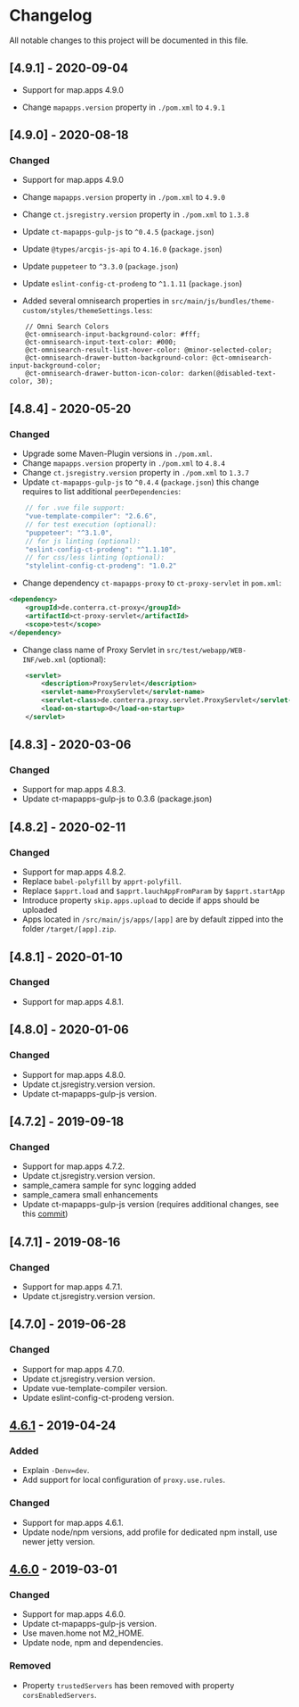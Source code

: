 # Changelog

All notable changes to this project will be documented in this file.

## [4.9.1] - 2020-09-04

- Support for map.apps 4.9.0

- Change `mapapps.version` property in `./pom.xml`  to `4.9.1`

## [4.9.0] - 2020-08-18

### Changed

- Support for map.apps 4.9.0

- Change `mapapps.version` property in `./pom.xml`  to `4.9.0`
- Change `ct.jsregistry.version` property in `./pom.xml`  to `1.3.8`
- Update `ct-mapapps-gulp-js` to `^0.4.5` (`package.json`)
- Update `@types/arcgis-js-api` to `4.16.0` (`package.json`)
- Update `puppeteer` to `^3.3.0` (`package.json`)
- Update `eslint-config-ct-prodeng` to `^1.1.11` (`package.json`)

- Added several omnisearch properties in `src/main/js/bundles/theme-custom/styles/themeSettings.less`:

```less
    // Omni Search Colors
    @ct-omnisearch-input-background-color: #fff;
    @ct-omnisearch-input-text-color: #000;
    @ct-omnisearch-result-list-hover-color: @minor-selected-color;
    @ct-omnisearch-drawer-button-background-color: @ct-omnisearch-input-background-color;
    @ct-omnisearch-drawer-button-icon-color: darken(@disabled-text-color, 30);
```

## [4.8.4] - 2020-05-20

### Changed

- Upgrade some Maven-Plugin versions in `./pom.xml`.
- Change `mapapps.version` property in `./pom.xml`  to `4.8.4`
- Change `ct.jsregistry.version` property in `./pom.xml`  to `1.3.7`
- Update `ct-mapapps-gulp-js` to `^0.4.4` (`package.json`) this change requires to list additional `peerDependencies`:

```js
    // for .vue file support:
    "vue-template-compiler": "2.6.6",
    // for test execution (optional):
    "puppeteer": "^3.1.0",
    // for js linting (optional):
    "eslint-config-ct-prodeng": "^1.1.10",
    // for css/less linting (optional):
    "stylelint-config-ct-prodeng": "1.0.2"
```

- Change dependency `ct-mapapps-proxy` to `ct-proxy-servlet` in `pom.xml`:

```xml
<dependency>
    <groupId>de.conterra.ct-proxy</groupId>
    <artifactId>ct-proxy-servlet</artifactId>
    <scope>test</scope>
</dependency>
```

- Change class name of Proxy Servlet in `src/test/webapp/WEB-INF/web.xml` (optional):

```xml
    <servlet>
        <description>ProxyServlet</description>
        <servlet-name>ProxyServlet</servlet-name>
        <servlet-class>de.conterra.proxy.servlet.ProxyServlet</servlet-class>
        <load-on-startup>0</load-on-startup>
    </servlet>
```


## [4.8.3] - 2020-03-06

### Changed

- Support for map.apps 4.8.3.
- Update ct-mapapps-gulp-js to 0.3.6 (package.json)

## [4.8.2] - 2020-02-11

### Changed

- Support for map.apps 4.8.2.
- Replace `babel-polyfill` by `apprt-polyfill`.
- Replace `$apprt.load` and `$apprt.lauchAppFromParam` by `$apprt.startApp`
- Introduce property `skip.apps.upload` to decide if apps should be uploaded
- Apps located in `/src/main/js/apps/[app]` are by default zipped into the folder `/target/[app].zip`.

## [4.8.1] - 2020-01-10

### Changed

- Support for map.apps 4.8.1.

## [4.8.0] - 2020-01-06

### Changed

- Support for map.apps 4.8.0.
- Update ct.jsregistry.version version.
- Update ct-mapapps-gulp-js version.

## [4.7.2] - 2019-09-18

### Changed

- Support for map.apps 4.7.2.
- Update ct.jsregistry.version version.
- sample_camera sample for sync logging added
- sample_camera small enhancements
- Update ct-mapapps-gulp-js version (requires additional changes, see this [commit](https://github.com/conterra/mapapps-4-developers/commit/c974a74a08a70316204d5c09aee22f8d39c70446))

## [4.7.1] - 2019-08-16

### Changed

- Support for map.apps 4.7.1.
- Update ct.jsregistry.version version.

## [4.7.0] - 2019-06-28

### Changed

- Support for map.apps 4.7.0.
- Update ct.jsregistry.version version.
- Update vue-template-compiler version.
- Update eslint-config-ct-prodeng version.

## [4.6.1] - 2019-04-24

### Added

- Explain `-Denv=dev`.
- Add support for local configuration of `proxy.use.rules`.

### Changed

- Support for map.apps 4.6.1.
- Update node/npm versions, add profile for dedicated npm install, use newer jetty version.

## [4.6.0] - 2019-03-01

### Changed

- Support for map.apps 4.6.0.
- Update ct-mapapps-gulp-js version.
- Use maven.home not M2_HOME.
- Update node, npm and dependencies.

### Removed

- Property `trustedServers` has been removed with property `corsEnabledServers`.

[Unreleased]: https://github.com/conterra/mapapps-4-developers/compare/4.6.0...HEAD
[4.6.1]: https://github.com/conterra/mapapps-4-developers/compare/4.6.0...4.6.1
[4.6.0]: https://github.com/conterra/mapapps-4-developers/compare/4.5.0...4.6.0
